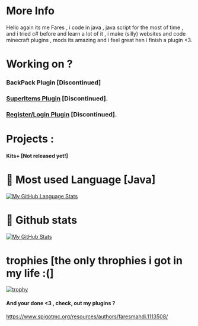 # More Info
  Hello again its me Fares , i code in java , java script for the most of time , and i tried c# before and learn a lot of it , i make (silly) websites and code minecraft plugins , mods its amazing and i feel great hen i finish a plugin <3.
# Working on ?
  ### BackPack Plugin [Discontinued]
  ### [SuperItems Plugin](https://www.spigotmc.org/resources/superitems-custom-messages-gui-abilities-and-more.89911/) [Discontinued].
  ### [Register/Login Plugin](https://www.spigotmc.org/resources/register-login.91401//) [Discontinued].
# Projects :
 #### Kits+ [Not released yet!]

 
# 🦠 Most used Language [Java]
[![My GitHub Language Stats](https://github-readme-stats.vercel.app/api/top-langs/?username=FaresMahdi120&langs_count=5&theme=tokyonight)]()


# 🦠 Github stats
[![My GitHub Stats](https://github-readme-stats.vercel.app/api/?username=FaresMahdi120&count_private=true&theme=tokyonight&showicons=true)]()


# trophies [the only throphies i got in my life :(]
[![trophy](https://github-profile-trophy.vercel.app/?username=FaresMahdi120&theme=onedark)](https://github.com/ryo-ma/github-profile-trophy)
#### And your done <3 , check, out my plugins ? 
https://www.spigotmc.org/resources/authors/faresmahdi.1113508/

